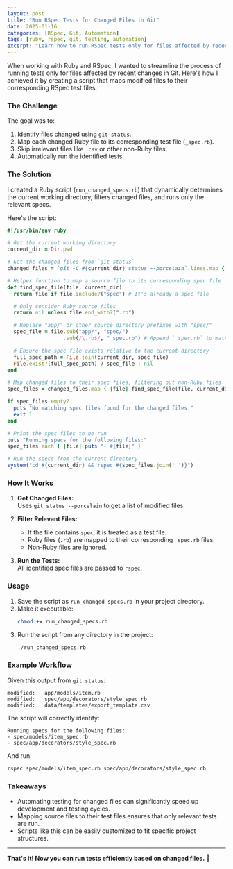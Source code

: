 ```yaml
---
layout: post
title: "Run RSpec Tests for Changed Files in Git"
date: 2025-01-16
categories: [RSpec, Git, Automation]
tags: [ruby, rspec, git, testing, automation]
excerpt: "Learn how to run RSpec tests only for files affected by recent changes in Git. This script maps modified files to their corresponding test files, ensuring that only relevant tests are run."
---
```


When working with Ruby and RSpec, I wanted to streamline the process of running tests only for files affected by recent changes in Git. Here's how I achieved it by creating a script that maps modified files to their corresponding RSpec test files.

### **The Challenge**
The goal was to:
1. Identify files changed using `git status`.
2. Map each changed Ruby file to its corresponding test file (`_spec.rb`).
3. Skip irrelevant files like `.csv` or other non-Ruby files.
4. Automatically run the identified tests.

### **The Solution**
I created a Ruby script (`run_changed_specs.rb`) that dynamically determines the current working directory, filters changed files, and runs only the relevant specs.

Here's the script:

```ruby
#!/usr/bin/env ruby

# Get the current working directory
current_dir = Dir.pwd

# Get the changed files from `git status`
changed_files = `git -C #{current_dir} status --porcelain`.lines.map { |line| line.strip.split.last }

# Helper function to map a source file to its corresponding spec file
def find_spec_file(file, current_dir)
  return file if file.include?("spec") # It's already a spec file

  # Only consider Ruby source files
  return nil unless file.end_with?(".rb")

  # Replace "app/" or other source directory prefixes with "spec/"
  spec_file = file.sub("app/", "spec/")
                  .sub(/\.rb$/, "_spec.rb") # Append `_spec.rb` to match the spec naming convention

  # Ensure the spec file exists relative to the current directory
  full_spec_path = File.join(current_dir, spec_file)
  File.exist?(full_spec_path) ? spec_file : nil
end

# Map changed files to their spec files, filtering out non-Ruby files
spec_files = changed_files.map { |file| find_spec_file(file, current_dir) }.compact

if spec_files.empty?
  puts "No matching spec files found for the changed files."
  exit 1
end

# Print the spec files to be run
puts "Running specs for the following files:"
spec_files.each { |file| puts "- #{file}" }

# Run the specs from the current directory
system("cd #{current_dir} && rspec #{spec_files.join(' ')}")
```

### **How It Works**
1. **Get Changed Files:**  
   Uses `git status --porcelain` to get a list of modified files.

2. **Filter Relevant Files:**
    - If the file contains `spec`, it is treated as a test file.
    - Ruby files (`.rb`) are mapped to their corresponding `_spec.rb` files.
    - Non-Ruby files are ignored.

3. **Run the Tests:**  
   All identified spec files are passed to `rspec`.

### **Usage**
1. Save the script as `run_changed_specs.rb` in your project directory.
2. Make it executable:
   ```bash
   chmod +x run_changed_specs.rb
   ```
3. Run the script from any directory in the project:
   ```bash
   ./run_changed_specs.rb
   ```

### **Example Workflow**
Given this output from `git status`:
```
modified:   app/models/item.rb
modified:   spec/app/decorators/style_spec.rb
modified:   data/templates/export_template.csv
```

The script will correctly identify:
```
Running specs for the following files:
- spec/models/item_spec.rb
- spec/app/decorators/style_spec.rb
```

And run:
```bash
rspec spec/models/item_spec.rb spec/app/decorators/style_spec.rb
```

### **Takeaways**
- Automating testing for changed files can significantly speed up development and testing cycles.
- Mapping source files to their test files ensures that only relevant tests are run.
- Scripts like this can be easily customized to fit specific project structures.

---

**That's it! Now you can run tests efficiently based on changed files. 🚀**